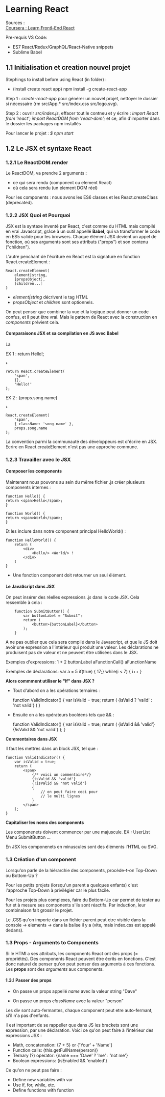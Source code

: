 # Learning React 

Sources :  
[Coursera : Learn Frontl-End React](https://www.coursera.org/learn/front-end-react/)

Pre-requis VS Code: 
- ES7 React/Redux/GraphQL/React-Native snippets
- Sublime Babel

## 1.1 Initialisation et creation nouvel projet

Stephings to install before using React (in folder) : 
-  (install create react app) npm install -g create-react-app

Step 1 : *create-react-app <name-app>* pour générer un nouvel projet, nettoyer le dossier si nécessaire (rm src/App.* src/index.css src/logo.svg).

Step 2 : ouvrir *src/index.js*, effacer tout le contneu et y écrire :
*import React from 'react';*
*import ReactDOM from 'react-dom';*
et ce, afin d'importer dans le dossier les packages npm installés

Pour lancer le projet : *$ npm start*

## 1.2 Le JSX et syntaxe React


### 1.2.1 Le ReactDOM.render 

Le ReactDOM, va prendre 2 arguments : 
- ce qui sera rendu (component ou element React)
- où cela sera rendu (un element DOM réel)

Pour les components : nous avons les ES6 classes et les React.createClass (deprecated).

### 1.2.2 JSX Quoi et Pourquoi 

JSX est la syntaxe inventé par React, c'est comme du HTML mais compilé en vrai Javascript, grâce à un outil appellé **Babel**, qui va transformer le code en ES5 valide pour les browsers. 
Chaque élément JSX devient un appel de fonction, où ses arguments sont ses attributs ("props") et son contenu ("children").

L'autre penchant de l'écriture en React est la signature en fonction React.createElement :

    React.createElement(
        element|string,
        [propsObject],
        [children...]
    )

- *element|string* décrivent le tag HTML
- *propsObject* et *children* sont optionnels.

On peut penser que combiner la vue et la logique peut donner un code confus, et il peut être vrai. 
Mais le pattern de React avec la construction en *components* prévient cela. 


#### Comparaisons JSX et sa compilation en JS avec Babel 

La 

EX 1 :
    return <span>Hello!</span>;   
    
    ↓

    return React.createElement(
        'span',
        {},
        'Hello!'
    );

EX 2 : 
    <span className='song-name'>
        {props.song.name}
    </span>

    ↓ 

    React.createElement(
        'span',
        { className: 'song-name' },
        props.song.name
    );


La convention parmi la communauté des développeurs est d'écrire en JSX. Ecrire en React.createElement n'est pas une approche commune. 

### 1.2.3 Travailler avec le JSX 

#### Composer les components 

Maintenant nous pouvons au sein du même fichier .js créer plusieurs components internes : 

    function Hello() {
    return <span>Hello</span>;
    }

    function World() {
    return <span>World</span>;
    }

Et les inclure dans notre component principal HelloWorld() : 

    function HelloWorld() {
        return (
            <div>
                <Hello/> <World/> !
            </div>
        )
    }


- Une fonction component doit retourner un seul élément. 

#### Le JavaScript dans JSX 

On peut insérer des réelles expressions .js dans le code JSX. Cela ressemble à cela : 

        function SubmitButton() {
            var buttonLabel = "Submit";
            return (
                <button>{buttonLabel}</button>
            );
        }

A ne pas oublier que cela sera compilé dans le Javascript, et que le JS doit avoir une expression a l'intérieur qui produit une valeur. Les déclarations ne produisent pas de valeur et ne peuvent être utilisées dans le JSX. 

Exemples d'expressions:
    1 + 2
    buttonLabel
    aFunctionCall()
    aFunctionName

Exemples de déclarations:
    var a = 5
    if(true) { 17;}
    while(i < 7) { i++ }


**Alors commment utiliser le "If" dans JSX ?**

- Tout d'abord on a les opérations ternaires :

    function ValidIndicator() {
        var isValid = true;
        return (
            <span>
                {isValid ? 'valid' : 'not valid'} 
            </span>
        )
    }


- Ensuite on a les opérateurs booléens tels que && : 
    
    function ValidIndicator() {
        var isValid = true;
        return (
            <span>
                {isValid && 'valid'}
                {!isValid && 'not valid'}
            </span>
        );
    }


**Commentaires dans JSX**

Il faut les mettres dans un block JSX, tel que : 
    
    function ValidIndicator() {
        var isValid = true;
        return (
            <span>
                {/* voici un commentaire*/}
                {isValid && 'valid'}
                {!isValid && 'not valid'}
                {
                    // on peut faire ceci pour
                    // le multi lignes
                }
            </span>
        );
    }

**Capitaliser les noms des components**

Les componenets doivent commencer par une majuscule.
EX :
    UserList
    Menu
    SubmitButton
    ...

En JSX les componenets en minuscules sont des éléments l'HTML ou SVG.

### 1.3 Création d'un component 

Lorsqu'on parle de la hiérarchie des components, procède-t-on Top-Down ou Bottom-Up ? 

Pour les petits projets (lorsqu'un parent a quelques enfants) c'est l'approche Top-Down à privilégier car le plus facile.

Pour les projets plus complexes, faire du Bottom-Up car permet de tester au fur et à mesure ses components s'ils sont réactifs. Par induction, leur combinaison fait grossir le projet. 

<!-- Quand vous construisez un component, posez-vous ces questions :

- [ ] Ma variable m’est passée par mon parent via les props ? Ne la mettez pas dans le state

- [ ] Ma variable peut être créée à partir d’autres variables du state ou des props ? Ne la mettez pas dans le state

- [ ] Ma variable ne remplie aucun des cas ci-dessus ? Alors sa place est surement dans le state
 -->


Le .CSS qu'on importe dans un fichier parent peut etre visible dans la console -> elements -> dans la balise <head> il y a <style></style> (vite, mais index.css est appelé dedans).


### 1.3 Props - Arguments to Components

Si le HTMl a ses attributs, les components React ont des props (= propriétés). 
Des components React peuvent être écrits en fonctions. C'est donc naturel de penser qu'on peut penser des arguments à ces fonctions. 
Les **props** sont des *arguments* aux components. 

#### 1.3.1 Passer des props 

- On passe un props appellé *name* avec la valeur string "Dave"
    <Person name='Dave'/>

- On passe un props *className* avec la valeur "person"

    <div className='person'/>

Les div sont auto-fermantes, chaque component peut etre auto-fermant, si'il n'a pas d'enfants. 

Il est important de se rappeller que dans JS les brackets sont une expression, par une déclaration. Voici ce qu'on peut faire à l'intérieur des expressions JSX : 

- Math, concatenation: {7 + 5} or {'Your' + 'Name'}
- Function calls: {this.getFullName(person)}
- Ternary (?) operator: {name === 'Dave' ? 'me' : 'not me'}
- Boolean expressions: {isEnabled && 'enabled'}

Ce qu'on ne peut pas faire : 

- Define new variables with var
- Use if, for, while, etc.
- Define functions with function

